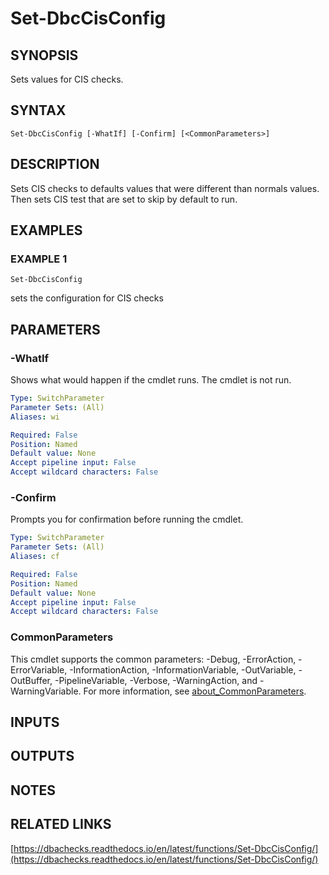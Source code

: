 # Set-DbcCisConfig

## SYNOPSIS
Sets values for CIS checks.

## SYNTAX

```
Set-DbcCisConfig [-WhatIf] [-Confirm] [<CommonParameters>]
```

## DESCRIPTION
Sets CIS checks to defaults values that were different than normals values. 
Then sets CIS
test that are set to skip by default to run.

## EXAMPLES

### EXAMPLE 1
```
Set-DbcCisConfig
```

sets the configuration for CIS checks

## PARAMETERS

### -WhatIf
Shows what would happen if the cmdlet runs.
The cmdlet is not run.

```yaml
Type: SwitchParameter
Parameter Sets: (All)
Aliases: wi

Required: False
Position: Named
Default value: None
Accept pipeline input: False
Accept wildcard characters: False
```

### -Confirm
Prompts you for confirmation before running the cmdlet.

```yaml
Type: SwitchParameter
Parameter Sets: (All)
Aliases: cf

Required: False
Position: Named
Default value: None
Accept pipeline input: False
Accept wildcard characters: False
```

### CommonParameters
This cmdlet supports the common parameters: -Debug, -ErrorAction, -ErrorVariable, -InformationAction, -InformationVariable, -OutVariable, -OutBuffer, -PipelineVariable, -Verbose, -WarningAction, and -WarningVariable. For more information, see [about_CommonParameters](http://go.microsoft.com/fwlink/?LinkID=113216).

## INPUTS

## OUTPUTS

## NOTES

## RELATED LINKS

[https://dbachecks.readthedocs.io/en/latest/functions/Set-DbcCisConfig/](https://dbachecks.readthedocs.io/en/latest/functions/Set-DbcCisConfig/)

